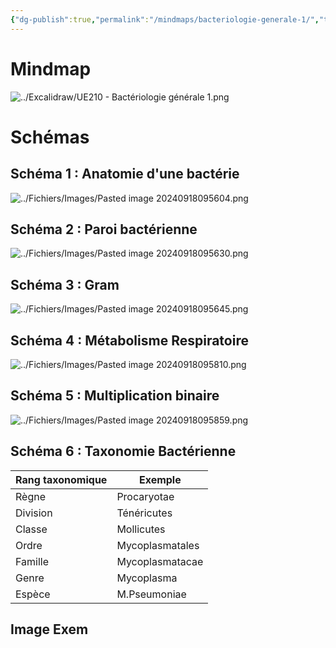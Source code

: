 ```yaml
---
{"dg-publish":true,"permalink":"/mindmaps/bacteriologie-generale-1/","tags":["mindmaps"],"noteIcon":""}
---
```


# Mindmap
![../Excalidraw/UE210 - Bactériologie générale 1.png](/img/user/Excalidraw/UE210%20-%20Bact%C3%A9riologie%20g%C3%A9n%C3%A9rale%201.png)
# Schémas
## Schéma 1 : Anatomie d'une bactérie
![../Fichiers/Images/Pasted image 20240918095604.png](/img/user/Fichiers/Images/Pasted%20image%2020240918095604.png)
## Schéma 2 : Paroi bactérienne
![../Fichiers/Images/Pasted image 20240918095630.png](/img/user/Fichiers/Images/Pasted%20image%2020240918095630.png)
## Schéma 3 : Gram
![../Fichiers/Images/Pasted image 20240918095645.png](/img/user/Fichiers/Images/Pasted%20image%2020240918095645.png)
## Schéma 4 : Métabolisme Respiratoire
![../Fichiers/Images/Pasted image 20240918095810.png](/img/user/Fichiers/Images/Pasted%20image%2020240918095810.png)
## Schéma 5 : Multiplication binaire
![../Fichiers/Images/Pasted image 20240918095859.png](/img/user/Fichiers/Images/Pasted%20image%2020240918095859.png)
## Schéma 6 : Taxonomie Bactérienne

| Rang taxonomique | Exemple         |
| ---------------- | --------------- |
| Règne            | Procaryotae     |
| Division         | Ténéricutes     |
| Classe           | Mollicutes      |
| Ordre            | Mycoplasmatales |
| Famille          | Mycoplasmatacae |
| Genre            | Mycoplasma      |
| Espèce           | M.Pseumoniae    |

## Image Exem 